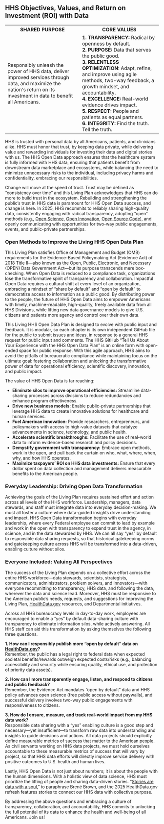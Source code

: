 ## HHS Objectives, Values, and Return on Investment (ROI) with Data  

<table>
  <tr>
    <th><b>SHARED PURPOSE</b></th>
    <th><b>CORE VALUES</b></th>
  </tr>
  <tr>
    <td>Responsibly unleash the power of HHS data, deliver improved services through data, and maximize the nation's return on its investment in data to benefit 
      all Americans.</td>
    <td><b>1. TRANSPARENCY:</b> Radical by openness by default.<br>
    <b>2. PURPOSE:</b> Data that serves the public good.<br>
    <b>3. RELENTLESS OPTIMIZATION:</b> Adapt, refine, and improve using agile methods, two-way feedback, a growth mindset, and accountability.<br>
    <b>4. EXCELLENCE:</b> Real-world evidence drives impact.<br>
    <b>5. RESPECT:</b> People and patients as equal partners.<br>
    <b>6. INTEGRITY:</b> Find the truth. Tell the truth.</td>
  </tr>
</table>  

HHS is trusted with personal data by all Americans, patients, and clinicians alike. HHS must honor that trust, by keeping data private, while delivering value and 
rewarding individuals for investing their data and digital stories with us. The HHS Open Data approach ensures that the healthcare system is fully informed with HHS data, 
ensuring that patients benefit from downstream data marketplace and ecosystems, while balancing the need to minimize unnecessary risks to the individual, including privacy 
harms and confidentiality, embracing our responsibilities.  

Change will move at the speed of trust. Trust may be defined as “consistency over time” and this Living Plan acknowledges that HHS can do more to build trust in the 
ecosystem. Rebuilding and strengthening the public’s trust in HHS data is paramount for HHS Open Data success, and change is here. In 2025, HHS recommits to reliably 
sharing high-quality data, consistently engaging with radical transparency, adopting “open” methods (e.g., [Open Science](https://www.science.gov/), 
[Open Innovation](https://challenge.gov/), [Open Source Code](https://github.com/HHS)), and openly 
communicating with opportunities for two-way public engagements, events, and public-private partnerships.  

### Open Methods to Improve the Living HHS Open Data Plan  

This Living Plan satisfies Office of Management and Budget (OMB) requirements for the Evidence-Based Policymaking Act (Evidence Act) of 2018 Title II—also known as the 
Open, Public, Electronic, and Necessary (OPEN) Data Government Act—but its purpose transcends mere box-checking. When Open Data is reduced to a compliance task, 
organizations lose the transformative spirit of transparency and collaboration. Impactful Open Data requires a cultural shift at every level of an organization, embracing 
a mindset of “share by default” and “open by default” to democratize access to information as a public good. By distributing power to the people, the future of HHS Open 
Data aims to empower Americans with timely, machine-readable, high-quality, freely available data from all HHS Divisions, while lifting new data governance models to give 
U.S. citizens and patients more agency and control over their own data.  

This Living HHS Open Data Plan is designed to evolve with public input and feedback. It is modular, so each chapter is its own independent GitHub file for the public to 
submit issues and ideas, in response to a general HHS request for public input and comments. The HHS GitHub “Tell Us About Your Experience with the HHS Open Data Plan” is 
an online form with open-ended space for public response. With this agile approach, HHS aims to avoid the pitfalls of bureaucratic compliance while maintaining focus on 
the ultimate goal: fostering collaboration and unlocking the transformative power of data for operational efficiency, scientific discovery, innovation, and public impact.  

The value of HHS Open Data is far reaching:  
- __Eliminate silos to improve operational efficiencies:__ Streamline data-sharing processes across divisions to reduce redundancies and enhance program effectiveness.  
-	__Drive new business models:__ Enable public-private partnerships that leverage HHS data to create innovative solutions for healthcare and human services.  
-	__Fuel American innovation:__ Provide researchers, entrepreneurs, and policymakers with access to high-value datasets that catalyze advancements in science, technology,
and public health.  
-	__Accelerate scientific breakthroughs:__ Facilitate the use of real-world data to inform evidence-based research and policy decisions.  
-	__Demystify government with transparency:__ Embrace open methods, work in the open, and pull back the curtain on who, what, where, when, why, and how HHS operates.  
-	__Maximize taxpayers’ ROI on HHS data investments:__ Ensure that every dollar spent on data collection and management delivers measurable benefits to the American people.  

### Everyday Leadership: Driving Open Data Transformation  

Achieving the goals of the Living Plan requires sustained effort and action across all levels of the HHS workforce. Leadership, managers, data stewards, and staff must 
integrate data into everyday decision-making. We must all foster a culture where data-guided insights drive understanding and impact. HHS Open Data transformation begins 
with everyday leadership, where every Federal employee can commit to lead by example and work in the open with transparency to expand trust in the agency, in science, and 
in the data stewarded by HHS. We can all say “yes” by default to responsible data sharing requests, so that historical gatekeeping norms and gatekeeping culture across HHS 
will be transformed into a data-driven, enabling culture without silos.  

### Everyone Included: Valuing All Perspectives  

The success of the Living Plan depends on a collective effort across the entire HHS workforce—data stewards, scientists, strategists, communicators, administrators, problem 
solvers, and innovators—with everyone recommitting to transparency, HHS data, and following the data, wherever the data and science lead. Moreover, HHS must be responsive to 
the American public’s needs, requests, and suggestions for improving the Living Plan, [HealthData.gov](https://healthdata.gov/) resources, and Departmental initiatives.  

Across all HHS bureaucracy levels in day-to-day work, employees are encouraged to enable a “yes” by default data-sharing culture with transparency to eliminate information 
silos, while actively answering. All HHS staff can aid this transformation by asking themselves the following three questions.  

__1. How can I responsibly publish more “open by default” data on [HealthData.gov](https://healthdata.gov/)?__  
Remember, the public has a legal right to federal data when expected societal benefits/rewards outweigh expected costs/risks (e.g., balancing accessibility and security 
while ensuring quality, ethical use, and protection of priority data assets).

__2. How can I more transparently engage, listen, and respond to citizens and public feedback?__  
Remember, the Evidence Act mandates “open by default” data and HHS policy advances open science (free public access without paywalls), and successful delivery involves 
two-way public engagements with responsiveness to citizens. 

__3. How do I ensure, measure, and track real-world impact from my HHS data work?__  
Responsible data sharing with a “yes” enabling culture is a good step and necessary—yet insufficient—to transform raw data into understanding and insights to guide decisions 
and actions. All data projects should explicitly define measurable metrics of success that matter to the American people. As civil servants working on HHS data projects, we 
must hold ourselves accountable to these measurable metrics of success that will vary by project, so that HHS data efforts will directly improve service delivery with 
positive outcomes to U.S. health and human lives.  

Lastly, HHS Open Data is not just about numbers; it is about the people with the human dimensions. With a holistic view of data science, HHS must prioritize the lifting of 
people and sharing data-driven stories. “[Stories are data with a soul](https://healthdata.gov/),” to paraphrase Brené Brown, and the 2025 HealthData.gov refresh features stories to connect our HHS 
data with collective purpose.  

By addressing the above questions and embracing a culture of transparency, collaboration, and accountability, HHS commits to unlocking the full potential of its data to 
enhance the health and well-being of all Americans. Join us!  
